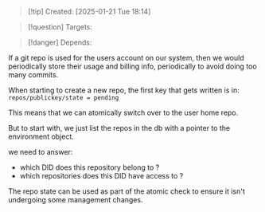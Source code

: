 
>[!tip] Created: [2025-01-21 Tue 18:14]

>[!question] Targets: 

>[!danger] Depends: 

If a git repo is used for the users account on our system, then we would periodically store their usage and billing info, periodically to avoid doing too many commits.

When starting to create a new repo, the first key that gets written is in:
`repos/publickey/state = pending`

This means that we can atomically switch over to the user home repo.

But to start with, we just list the repos in the db with a pointer to the environment object.

we need to answer:
- which DID does this repository belong to ?
- which repositories does this DID have access to ?

The repo state can be used as part of the atomic check to ensure it isn't undergoing some management changes.